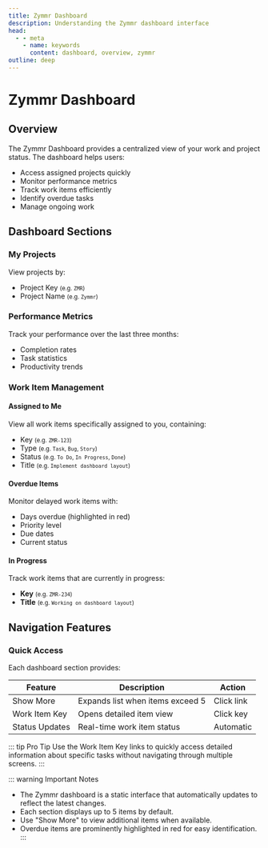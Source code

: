 ```yaml
---
title: Zymmr Dashboard
description: Understanding the Zymmr dashboard interface
head:
  - - meta
    - name: keywords
      content: dashboard, overview, zymmr
outline: deep
---
```


# Zymmr Dashboard

## Overview

The Zymmr Dashboard provides a centralized view of your work and project status. The dashboard helps users:

- Access assigned projects quickly
- Monitor performance metrics
- Track work items efficiently
- Identify overdue tasks
- Manage ongoing work

## Dashboard Sections

### My Projects

View projects by:

- Project Key <small>(e.g. `ZMR`)</small>
- Project Name <small>(e.g. `Zymmr`)</small>

### Performance Metrics

Track your performance over the last three months:

- Completion rates
- Task statistics
- Productivity trends

### Work Item Management

#### Assigned to Me

View all work items specifically assigned to you, containing:

- Key <small>(e.g. `ZMR-123`)</small>
- Type <small>(e.g. `Task`, `Bug`, `Story`)</small>
- Status <small>(e.g. `To Do`, `In Progress`, `Done`)</small>
- Title <small>(e.g. `Implement dashboard layout`)</small>

#### Overdue Items

Monitor delayed work items with:

- Days overdue (highlighted in red)
- Priority level
- Due dates
- Current status

#### In Progress

Track work items that are currently in progress:

- **Key** <small>(e.g. `ZMR-234`)</small>
- **Title** <small>(e.g. `Working on dashboard layout`)</small>

## Navigation Features

### Quick Access

Each dashboard section provides:

| Feature        | Description                      | Action     |
| -------------- | -------------------------------- | ---------- |
| Show More      | Expands list when items exceed 5 | Click link |
| Work Item Key  | Opens detailed item view         | Click key  |
| Status Updates | Real-time work item status       | Automatic  |

::: tip Pro Tip
Use the Work Item Key links to quickly access detailed information about specific tasks without navigating through multiple screens.
:::

::: warning Important Notes

- The Zymmr dashboard is a static interface that automatically updates to reflect the latest changes.
- Each section displays up to 5 items by default.
- Use "Show More" to view additional items when available.
- Overdue items are prominently highlighted in red for easy identification.
  :::
